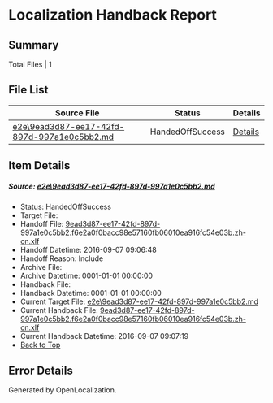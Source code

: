 # <a name='report-top'></a> Localization Handback Report

## Summary
 Total Files | 1

## File List
 Source File | Status | Details 
 ----------- | ------ | ------- 
 [e2e\9ead3d87-ee17-42fd-897d-997a1e0c5bb2.md](https://github.com/OpenLocalizationTestOrg/ol-test0/blob/117e2ade91a171b64ce757002b1e31aac627f599/e2e/9ead3d87-ee17-42fd-897d-997a1e0c5bb2.md) | HandedOffSuccess | [Details](#2fb3b82d0b46604b9a2c9dc167b94d1d946f91c24)

## Item Details
##### <a name='2fb3b82d0b46604b9a2c9dc167b94d1d946f91c24'></a> Source: [e2e\9ead3d87-ee17-42fd-897d-997a1e0c5bb2.md](https://github.com/OpenLocalizationTestOrg/ol-test0/blob/117e2ade91a171b64ce757002b1e31aac627f599/e2e/9ead3d87-ee17-42fd-897d-997a1e0c5bb2.md)
* Status: HandedOffSuccess
* Target File: 
* Handoff File: [9ead3d87-ee17-42fd-897d-997a1e0c5bb2.f6e2a0f0bacc98e57160fb06010ea916fc54e03b.zh-cn.xlf](https://github.com/OpenLocalizationTestOrg/ol-test0-handoff/blob/ac831f87bbbdfceed7f698134d77123effc09a46/ol-handoff/OpenLocalizationTestOrg/ol-test0-zhcn/ci/ht/9ead3d87-ee17-42fd-897d-997a1e0c5bb2.f6e2a0f0bacc98e57160fb06010ea916fc54e03b.zh-cn.xlf)
* Handoff Datetime: 2016-09-07 09:06:48
* Handoff Reason: Include
* Archive File: 
* Archive Datetime: 0001-01-01 00:00:00
* Handback File: 
* Handback Datetime: 0001-01-01 00:00:00
* Current Target File: [e2e\9ead3d87-ee17-42fd-897d-997a1e0c5bb2.md](https://github.com/OpenLocalizationTestOrg/ol-test0-zhcn/blob/bf1a43f10b3f8c1dce23d5d216d5dead6b21a21a/e2e/9ead3d87-ee17-42fd-897d-997a1e0c5bb2.md)
* Current Handback File: [9ead3d87-ee17-42fd-897d-997a1e0c5bb2.f6e2a0f0bacc98e57160fb06010ea916fc54e03b.zh-cn.xlf](https://github.com/OpenLocalizationTestOrg/ol-test0-handback/blob/3d7b7c313ceb95b8f5aebe3f51384e7a7f4b25e2/ol-handback/OpenLocalizationTestOrg/ol-test0-zhcn/ci/ht/9ead3d87-ee17-42fd-897d-997a1e0c5bb2.f6e2a0f0bacc98e57160fb06010ea916fc54e03b.zh-cn.xlf)
* Current Handback Datetime: 2016-09-07 09:07:19
* [Back to Top](#report-top)


## Error Details

Generated by OpenLocalization.
